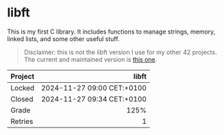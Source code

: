 # libft

This is my first C library. It includes functions to manage strings, memory, linked lists, and some other useful stuff.

> Disclaimer: this is not the libft version I use for my other 42 projects. The current and maintained version is [this one](https://github.com/elouannh/libft).

| Project | libft                      |
|:--------|---------------------------:|
| Locked  | 2024-11-27 09:00 CET:+0100 |
| Closed  | 2024-11-27 09:34 CET:+0100 |
| Grade   | 125%                       |
| Retries | 1                          |